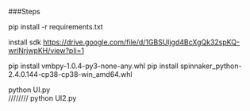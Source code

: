 ###Steps

pip install -r requirements.txt

install sdk 
https://drive.google.com/file/d/1GBSUljgd4BcXgQk32spKQ-wriNrjwpKH/view?pli=1

pip install vmbpy-1.0.4-py3-none-any.whl
pip install spinnaker_python-2.4.0.144-cp38-cp38-win_amd64.whl

python UI.py  
////////
python UI2.py  